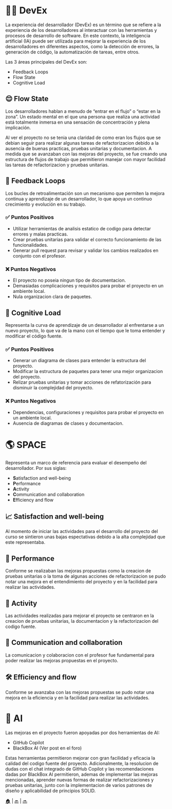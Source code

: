 # 🧑‍💻 DevEx
La experiencia del desarrollador (DevEx) es un término que se refiere a la experiencia de los
desarrolladores al interactuar con las herramientas y procesos de desarrollo de software. En 
este contexto, la inteligencia artificial (IA) puede ser utilizada para mejorar la experiencia 
de los desarrolladores en diferentes aspectos, como la detección de errores, la generación de 
código, la automatización de tareas, entre otros.

Las 3 áreas principales del DevEx son:
- Feedback Loops
- Flow State
- Cognitive Load

## 😌 Flow State
Los desarrolladores hablan a menudo de “entrar en el flujo” o “estar en la zona”. Un estado 
mental en el que una persona que realiza una actividad está totalmente inmersa en una 
sensación de concentración y plena implicación.

Al ver el proyecto no se tenia una claridad de como eran los flujos que se debian seguir
para realizar algunas tareas de refactorizacion debido a la ausencia de buenas practicas,
pruebas unitarias y documentacion. A medida que se avanzaban con las mejoras del proyecto,
se fue creando una estructura de flujos de trabajo que permitieron manejar con mayor
facilidad las tareas de refactorizacion y pruebas unitarias.

## 🔄 Feedback Loops
Los bucles de retroalimentación son un mecanismo que permiten la mejora continua y
aprendizaje de un desarrollador, lo que apoya un continuo crecimiento y evolución en su
trabajo.

### ✅ Puntos Positivos
- Utilizar herramientas de analisis estatico de codigo para detectar errores y malas practicas.
- Crear pruebas unitarias para validar el correcto funcionamiento de las funcionalidades.
- Generar pull request para revisar y validar los cambios realizados en conjunto con el profesor.

### ❌ Puntos Negativos
- El proyecto no poseia ningun tipo de documentacion.
- Demasiadas complicaciones y requisitos para probar el proyecto en un ambiente local.
- Nula organizacion clara de paquetes.

## 🧠 Cognitive Load
Representa la curva de aprendizaje de un desarrollador al enfrentarse a un nuevo proyecto,
lo que va de la mano con el tiempo que le toma entender y modificar el código fuente.

### ✅ Puntos Positivos
- Generar un diagrama de clases para entender la estructura del proyecto.
- Modificar la estructura de paquetes para tener una mejor organizacion del proyecto.
- Relizar pruebas unitarias y tomar acciones de refatorización para disminuir la complejidad del proyecto.

### ❌ Puntos Negativos
- Dependencias, configuraciones y requisitos para probar el proyecto en un ambiente local.
- Ausencia de diagramas de clases y documentacion.

# 🌎 SPACE
Representa un marco de referencia para evaluar el desempeño del desarrollador. Por sus siglas:
- **S**atisfaction and well-being
- **P**erformance
- **A**ctivity
- **C**ommunication and collaboration
- **E**fficiency and flow

## 📈 Satisfaction and well-being
Al momento de iniciar las actividades para el desarrollo del proyecto del curso se
sintieron unas bajas espectativas debido a la alta complejidad que este representaba.

## 🚀 Performance
Conforme se realizaban las mejoras propuestas como la creacion de pruebas unitarias o la
toma de algunas acciones de refactorizacion se pudo notar una mejora en el entendimiento
del proyecto y en la facilidad para realizar las actividades.

## 🏃 Activity
Las actividades realizadas para mejorar el proyecto se centraron en la creacion de pruebas
unitarias, la documentacion y la refactorizacion del codigo fuente.

## 🤝 Communication and collaboration
La comunicacion y colaboracion con el profesor fue fundamental para poder realizar las
mejoras propuestas en el proyecto.

## 🛠️ Efficiency and flow
Conforme se avanzaba con las mejoras propuestas se pudo notar una mejora en la eficiencia
y en la facilidad para realizar las actividades.

# 🤖 AI
Las mejoras en el proyecto fueron apoyadas por dos herramientas de AI:
- GitHub Copilot
- BlackBox AI (Ver post en el foro)

Estas herramientas permitieron mejorar con gran facilidad y eficacia la calidad del codigo
fuente del proyecto. Adicionalmente, la resolucion de dudas con el chat integrado de GitHub
Copilot y las recomendaciones dadas por BlackBox AI permitieron, ademas de implementar las
mejoras mencionadas, aprender nuevas formas de realizar refactorizaciones y pruebas
unitarias, junto con la implementacion de varios patrones de diseño y aplicabilidad de
principios SOLID.

[🏠](./index.html) | [🔙](./devex-ai.html) | [🔜](./github-actions.html)